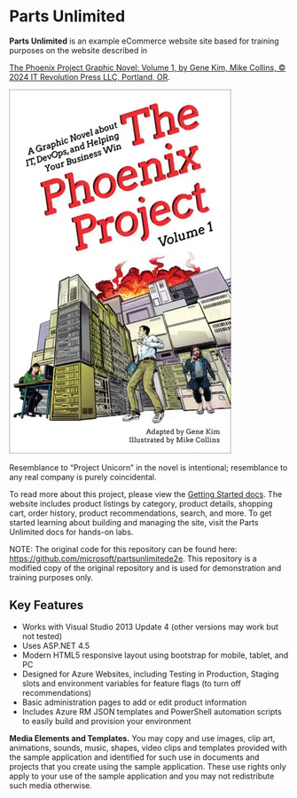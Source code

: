 # Parts Unlimited

**Parts Unlimited** is an example eCommerce website site based for training purposes on the website described in 

[The Phoenix Project Graphic Novel: Volume 1, by Gene Kim, Mike Collins, © 2024 IT Revolution Press LLC, Portland, OR](https://itrevolution.com/product/the-phoenix-project-graphic-novel-volume-1/). 

[![The Phoenix Project Graphic Novel: Volume 1](images/The-Pheonix-Project-Graphic-Novel-Cover.jpg)](https://itrevolution.com/product/the-phoenix-project-graphic-novel-volume-1/)

Resemblance to “Project Unicorn” in the novel is intentional; resemblance to any real company is purely coincidental.

To read more about this project, please view the [Getting Started docs](docs/GettingStarted.md). The website includes product listings by category, product details, shopping cart, order history, product recommendations, search, and more.  To get started learning about building and managing the site, visit the Parts Unlimited docs for hands-on labs. 

NOTE: The original code for this repository can be found here: https://github.com/microsoft/partsunlimitede2e. This repository is a modified copy of the original repository and is used for demonstration and training purposes only.

## Key Features
- Works with Visual Studio 2013 Update 4 (other versions may work but not tested)
- Uses ASP.NET 4.5
- Modern HTML5 responsive layout using bootstrap for mobile, tablet, and PC
- Designed for Azure Websites, including Testing in Production, Staging slots and environment variables for feature flags (to turn off recommendations)
- Basic administration pages to add or edit product information
- Includes Azure RM JSON templates and PowerShell automation scripts to easily build and provision your environment

**Media Elements and Templates.** You may copy and use images, clip art, animations, sounds, music, shapes, video clips and templates provided with the sample application and identified for such use in documents and projects that you create using the sample application. These use rights only apply to your use of the sample application and you may not redistribute such media otherwise.
